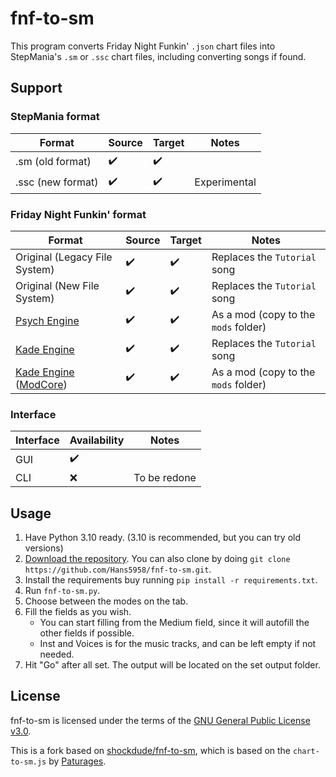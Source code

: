 # fnf-to-sm

This program converts Friday Night Funkin' `.json` chart files into StepMania's `.sm` or `.ssc` chart files, including converting songs if found.  

## Support

### StepMania format

| Format | Source | Target | Notes |
| - | - | - | - |
| .sm (old format) | :heavy_check_mark: | :heavy_check_mark:
| .ssc (new format) | :heavy_check_mark: | :heavy_check_mark: | Experimental

### Friday Night Funkin' format

| Format | Source | Target | Notes |
| - | - | - | - |
| Original (Legacy File System) | :heavy_check_mark: | :heavy_check_mark: | Replaces the `Tutorial` song
| Original (New File System) | :heavy_check_mark: | :heavy_check_mark: | Replaces the `Tutorial` song
| [Psych Engine](https://github.com/ShadowMario/FNF-PsychEngine/) | :heavy_check_mark: | :heavy_check_mark: | As a mod (copy to the `mods` folder)
| [Kade Engine](https://github.com/KadeDev/Kade-Engine) | :heavy_check_mark: | :heavy_check_mark: | Replaces the `Tutorial` song
| [Kade Engine](https://github.com/KadeDev/Kade-Engine) ([ModCore](https://github.com/KadeDev/Kade-Engine/blob/master/example_mods/README.md)) | :heavy_check_mark: | :heavy_check_mark: | As a mod (copy to the `mods` folder)

### Interface

| Interface | Availability | Notes
| - | - | - |
| GUI | :heavy_check_mark:
| CLI | :x: | To be redone

## Usage

1. Have Python 3.10 ready. (3.10 is recommended, but you can try old versions)
2. [Download the repository](https://github.com/Hans5958/fnf-to-sm/archive/refs/heads/main.zip). You can also clone by doing `git clone https://github.com/Hans5958/fnf-to-sm.git`.
3. Install the requirements buy running `pip install -r requirements.txt`.
4. Run `fnf-to-sm.py`.
5. Choose between the modes on the tab.
6. Fill the fields as you wish.
   - You can start filling from the Medium field, since it will autofill the other fields if possible.
   - Inst and Voices is for the music tracks, and can be left empty if not needed.
7. Hit "Go" after all set. The output will be located on the set output folder. 

## License

fnf-to-sm is licensed under the terms of the [GNU General Public License v3.0](LICENSE).

This is a fork based on [shockdude/fnf-to-sm](https://github.com/shockdude/fnf-to-sm), which is based on the `chart-to-sm.js` by [Paturages](https://github.com/Paturages).
